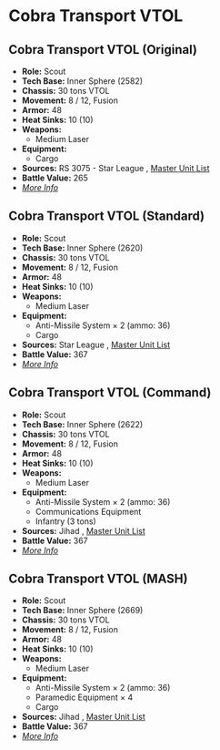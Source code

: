 # Cobra Transport VTOL 

## Cobra Transport VTOL (Original) 

- **Role:** Scout 
- **Tech Base:** Inner Sphere (2582) 
- **Chassis:** 30 tons VTOL 
- **Movement:** 8 / 12, Fusion 
- **Armor:** 48 
- **Heat Sinks:** 10 (10) 
- **Weapons:** 
  - Medium Laser 
- **Equipment:** 
  - Cargo 
- **Sources:** RS 3075 - Star League , [Master Unit List](http://masterunitlist.info/Unit/Details/3971) 
- **Battle Value:** 265 
- [*More Info*](cobra_transport_vtol/cobra_transport_vtol_original.md) 

## Cobra Transport VTOL (Standard) 

- **Role:** Scout 
- **Tech Base:** Inner Sphere (2620) 
- **Chassis:** 30 tons VTOL 
- **Movement:** 8 / 12, Fusion 
- **Armor:** 48 
- **Heat Sinks:** 10 (10) 
- **Weapons:** 
  - Medium Laser 
- **Equipment:** 
  - Anti-Missile System × 2 (ammo: 36) 
  - Cargo 
- **Sources:** Star League , [Master Unit List](http://masterunitlist.info/Unit/Details/659) 
- **Battle Value:** 367 
- [*More Info*](cobra_transport_vtol/cobra_transport_vtol_standard.md) 

## Cobra Transport VTOL (Command) 

- **Role:** Scout 
- **Tech Base:** Inner Sphere (2622) 
- **Chassis:** 30 tons VTOL 
- **Movement:** 8 / 12, Fusion 
- **Armor:** 48 
- **Heat Sinks:** 10 (10) 
- **Weapons:** 
  - Medium Laser 
- **Equipment:** 
  - Anti-Missile System × 2 (ammo: 36) 
  - Communications Equipment 
  - Infantry (3 tons) 
- **Sources:** Jihad , [Master Unit List](http://masterunitlist.info/Unit/Details/657) 
- **Battle Value:** 367 
- [*More Info*](cobra_transport_vtol/cobra_transport_vtol_command.md) 

## Cobra Transport VTOL (MASH) 

- **Role:** Scout 
- **Tech Base:** Inner Sphere (2669) 
- **Chassis:** 30 tons VTOL 
- **Movement:** 8 / 12, Fusion 
- **Armor:** 48 
- **Heat Sinks:** 10 (10) 
- **Weapons:** 
  - Medium Laser 
- **Equipment:** 
  - Anti-Missile System × 2 (ammo: 36) 
  - Paramedic Equipment × 4 
  - Cargo 
- **Sources:** Jihad , [Master Unit List](http://masterunitlist.info/Unit/Details/658) 
- **Battle Value:** 367 
- [*More Info*](cobra_transport_vtol/cobra_transport_vtol_mash.md) 


